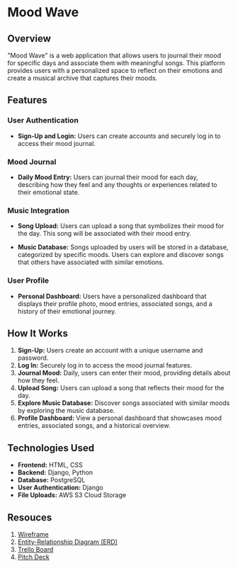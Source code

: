 # Mood Wave

## Overview

"Mood Wave" is a web application that allows users to journal their mood for specific days and associate them with meaningful songs. This platform provides users with a personalized space to reflect on their emotions and create a musical archive that captures their moods.

## Features

### User Authentication

- **Sign-Up and Login:** Users can create accounts and securely log in to access their mood journal.

### Mood Journal

- **Daily Mood Entry:** Users can journal their mood for each day, describing how they feel and any thoughts or experiences related to their emotional state.

### Music Integration

- **Song Upload:** Users can upload a song that symbolizes their mood for the day. This song will be associated with their mood entry.

- **Music Database:** Songs uploaded by users will be stored in a database, categorized by specific moods. Users can explore and discover songs that others have associated with similar emotions.

### User Profile

- **Personal Dashboard:** Users have a personalized dashboard that displays their profile photo, mood entries, associated songs, and a history of their emotional journey.

## How It Works

1. **Sign-Up:** Users create an account with a unique username and password.
2. **Log In:** Securely log in to access the mood journal features.
3. **Journal Mood:** Daily, users can enter their mood, providing details about how they feel.
4. **Upload Song:** Users can upload a song that reflects their mood for the day.
5. **Explore Music Database:** Discover songs associated with similar moods by exploring the music database.
6. **Profile Dashboard:** View a personal dashboard that showcases mood entries, associated songs, and a historical overview.

## Technologies Used

- **Frontend:** HTML, CSS 
- **Backend:** Django, Python
- **Database:** PostgreSQL 
- **User Authentication:** Django
- **File Uploads:** AWS S3 Cloud Storage 

## Resouces

1. [Wireframe](link_to_wireframe)
2. [Entity-Relationship Diagram (ERD)](https://drive.google.com/file/d/1RGQ_n91RxcmG6m7Z6-Xx3kmMrvvTfuXW/view?usp=sharing)
3. [Trello Board](https://trello.com/b/QR2Ftgvb/moodwave)
4. [Pitch Deck](https://docs.google.com/presentation/d/1v_yxZqIxUZ7SoPzGAOAcpFWwt2_hsMaeqCZ-dPjstLE/edit#slide=id.p)